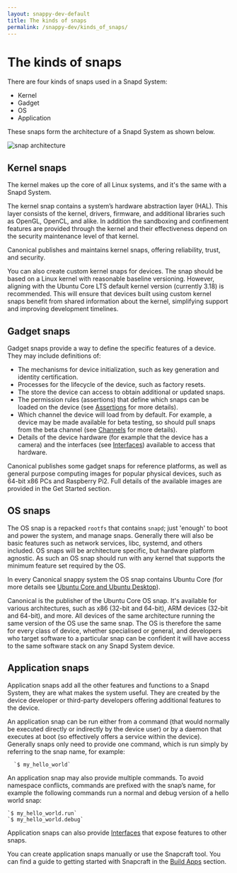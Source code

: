 ```yaml
---
layout: snappy-dev-default
title: The kinds of snaps
permalink: /snappy-dev/kinds_of_snaps/
---
```


# The kinds of snaps
There are four kinds of snaps used in a Snapd System:

 - Kernel
 - Gadget
 - OS
 - Application

These snaps form the architecture of a Snapd System as shown below.

![snap architecture](/docs-demo/media/snappy-dev/snap_architecture.png)

## Kernel snaps

The kernel makes up the core of all Linux systems, and it's the same with a Snapd System.

The kernel snap contains a system’s hardware abstraction layer (HAL). This layer  consists of the kernel, drivers, firmware, and additional libraries such as OpenGL, OpenCL, and alike. In addition the sandboxing and confinement features are provided through the kernel and their effectiveness depend on the security maintenance level of that kernel.

Canonical publishes and maintains kernel snaps, offering reliability, trust, and security. 

You can also create custom kernel snaps for devices. The snap should be based on a Linux kernel with reasonable baseline versioning. However, aligning with the Ubuntu Core LTS default kernel version (currently 3.18) is recommended. This will ensure that devices built using custom kernel snaps benefit from shared information about the kernel, simplifying support and improving development timelines.

## Gadget snaps

Gadget snaps provide a way to define the specific features of a device. They may include definitions of:

- The mechanisms for device initialization, such as key generation and identity certification.
- Processes for the lifecycle of the device, such as factory resets.
- The store the device can access to obtain additional or updated snaps.
- The permission rules (assertions) that define which snaps can be loaded on the device (see [Assertions](../assertions "Assertions") for more details).
- Which channel the device will load from by default. For example, a device may be made available for beta testing, so should pull snaps from the beta channel (see [Channels](../manage_device_channels "Channels") for more details).
- Details of the device hardware (for example that the device has a camera) and the interfaces (see [Interfaces](../interfaces "Interfaces")) available to access that hardware.

Canonical publishes some gadget snaps for reference platforms, as well as general purpose computing images for popular physical devices, such as 64-bit x86 PCs and Raspberry Pi2. Full details of the available images are provided in the Get Started section.

## OS snaps

The OS snap is a repacked `rootfs` that contains `snapd`; just 'enough' to boot and power the system, and manage snaps. Generally there will also be basic features such as network services, libc, systemd, and others included. OS snaps will be architecture specific, but hardware platform agnostic. As such an OS snap should  run with any kernel that supports the minimum feature set required by the OS.

In every Canonical snappy system the OS snap contains Ubuntu Core (for more details see [Ubuntu Core and Ubuntu Desktop](../ubuntu_core_desktop "Ubuntu Core and Ubuntu Desktop")).

Canonical is the publisher of the Ubuntu Core OS snap. It's available for various architectures, such as x86 (32-bit and 64-bit), ARM devices (32-bit and 64-bit), and more. All devices of the same architecture running the same version of the OS use the same snap. The OS is therefore the same for every class of device, whether specialised or general, and developers who target software to a particular snap can be confident it will have access to the same software stack on any Snapd System device.

## Application snaps

Application snaps add all the other features and functions to a Snapd System, they are what makes the system useful. They are created by the device developer or third-party developers offering additional features to the device.

An application snap can be run either from a command (that would normally be executed directly or indirectly by the device user) or by a daemon that executes at boot (so effectively offers a service within the device). Generally snaps only need to provide one command, which is run simply by referring to the snap name, for example:

      `$ my_hello_world`

An application snap may also provide multiple commands. To avoid namespace conflicts, commands are prefixed with the snap’s name, for example the following commands run a normal and debug version of a hello world snap:

    `$ my_hello_world.run`
    `$ my_hello_world.debug`

Application snaps can also provide [Interfaces](../interfaces "Interfaces") that expose features to other snaps.

You can create application snaps manually or use the Snapcraft tool. You can find a guide to getting started with Snapcraft in the [Build Apps](../build_apps "Build Apps") section.
